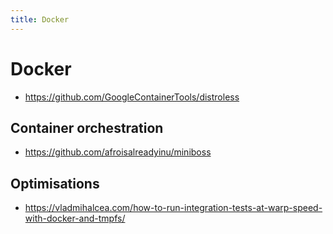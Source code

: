 ```yaml
---
title: Docker
---
```


# Docker

- https://github.com/GoogleContainerTools/distroless

## Container orchestration

- https://github.com/afroisalreadyinu/miniboss

## Optimisations

- https://vladmihalcea.com/how-to-run-integration-tests-at-warp-speed-with-docker-and-tmpfs/
